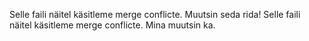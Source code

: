Selle faili näitel käsitleme merge conflicte. Muutsin seda rida!
Selle faili näitel käsitleme merge conflicte. Mina muutsin ka.
